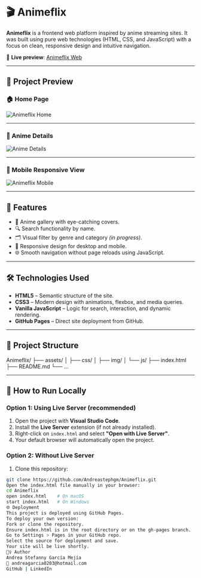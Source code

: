 # 🎬 Animeflix

**Animeflix** is a frontend web platform inspired by anime streaming sites. It was built using pure web technologies (HTML, CSS, and JavaScript) with a focus on clean, responsive design and intuitive navigation.

🔗 **Live preview**: [Animeflix Web](https://andreastephgm.github.io/Animeflix/)

---

## 📸 Project Preview

### 🏠 Home Page

![Animeflix Home](./assets/img/home-animeflix.png)

---

### 📄 Anime Details

![Anime Details](./assets/img/detalle-animeflix.png)

---

### 📱 Mobile Responsive View

![Animeflix Mobile](./assets/img/responsive-animeflix.png)

---

## 🚀 Features

- 🎥 Anime gallery with eye-catching covers.
- 🔍 Search functionality by name.
- 🗂️ Visual filter by genre and category *(in progress)*.
- 📱 Responsive design for desktop and mobile.
- 🌐 Smooth navigation without page reloads using JavaScript.

---

## 🛠️ Technologies Used

- **HTML5** – Semantic structure of the site.
- **CSS3** – Modern design with animations, flexbox, and media queries.
- **Vanilla JavaScript** – Logic for search, interaction, and dynamic rendering.
- **GitHub Pages** – Direct site deployment from GitHub.

---

## 📁 Project Structure

Animeflix/
├── assets/
│ ├── css/
│ ├── img/
│ └── js/
├── index.html
├── README.md
└── ...

---

## 🧪 How to Run Locally

### Option 1: Using Live Server (recommended)

1. Open the project with **Visual Studio Code**.
2. Install the **Live Server** extension (if not already installed).
3. Right-click on `index.html` and select **"Open with Live Server"**.
4. Your default browser will automatically open the project.

### Option 2: Without Live Server

1. Clone this repository:

```bash
git clone https://github.com/Andreastephgm/Animeflix.git
Open the index.html file manually in your browser:
cd Animeflix
open index.html    # On macOS
start index.html   # On Windows
🌐 Deployment
This project is deployed using GitHub Pages.
To deploy your own version:
Fork or clone the repository.
Ensure index.html is in the root directory or on the gh-pages branch.
Go to Settings > Pages in your GitHub repo.
Select the source for deployment and save.
Your site will be live shortly.
🙋‍♀️ Author
Andrea Stefanny García Mejía
📧 andreagarcia0203@hotmail.com
GitHub | LinkedIn
